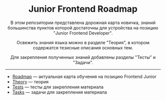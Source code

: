 <div align="center">

# Junior Frontend Roadmap

В этом репозитории представлена дорожная карта новичка, знаний большинства пунктов которой достаточны для устройства на позицию "Junior Frontend Developer".

Освежить знания языка можно в разделе "Теория", в котором содержатся тезисные описания основных тем.

Для закрепления полученных знаний добавлены разделы "Тесты" и "Задачи".

</div>

---

* [Roadmap](./roadmap/README.md) — актуальная карта обучения на позицию Frontend Junior
* [Theory](./theory/README.md) — теория
* [Tests](./tests/README.md) — тесты для закрепления материала
* [Tasks](./tasks/README.md) — задачи для закрепления материала
